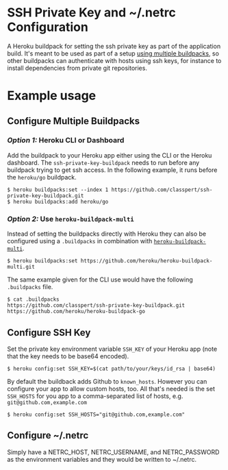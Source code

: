 # SSH Private Key and ~/.netrc Configuration

A Heroku buildpack for setting the ssh private key as part of the application build. It's meant to be used as part of a setup [using multiple buildpacks](https://devcenter.heroku.com/articles/using-multiple-buildpacks-for-an-app), so other buildpacks can authenticate with hosts using ssh keys, for instance to install dependencies from private git repositories.

# Example usage

## Configure Multiple Buildpacks
### _Option 1:_ Heroku CLI or Dashboard
Add the buildpack to your Heroku app either using the CLI or the Heroku dashboard. The `ssh-private-key-buildpack` needs to run before any buildpack trying to get ssh access. In the following example, it runs before the `heroku/go` buildpack.

    $ heroku buildpacks:set --index 1 https://github.com/classpert/ssh-private-key-buildpack.git
    $ heroku buildpacks:add heroku/go

### _Option 2:_ Use `heroku-buildpack-multi`
Instead of setting the buildpacks directly with Heroku they can also be configured using a `.buildpacks` in combination with [`heroku-buildpack-multi`]( https://github.com/heroku/heroku-buildpack-multi).

    $ heroku buildpacks:set https://github.com/heroku/heroku-buildpack-multi.git  
The same example given for the CLI use would have the following `.buildpacks` file.

    $ cat .buildpacks
    https://github.com/classpert/ssh-private-key-buildpack.git
    https://github.com/heroku/heroku-buildpack-go

## Configure SSH Key

Set the private key environment variable `SSH_KEY` of your Heroku app (note that the key needs to be base64 encoded).

    $ heroku config:set SSH_KEY=$(cat path/to/your/keys/id_rsa | base64)

By default the buildback adds Github to `known_hosts`. However you can configure your app to allow custom hosts, too. All that's needed is the set `SSH_HOSTS` for you app to a comma-separated list of hosts, e.g. `git@github.com,example.com`

    $ heroku config:set SSH_HOSTS="git@github.com,example.com"

## Configure ~/.netrc

Simply have a NETRC_HOST, NETRC_USERNAME, and NETRC_PASSWORD as the environment variables and they would be written to ~/.netrc.
